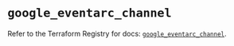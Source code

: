 # `google_eventarc_channel`

Refer to the Terraform Registry for docs: [`google_eventarc_channel`](https://registry.terraform.io/providers/hashicorp/google/6.24.0/docs/resources/eventarc_channel).
